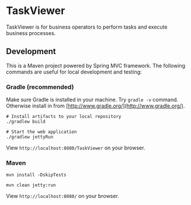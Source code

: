 TaskViewer
=====

TaskViewer is for business operators to perform tasks and execute business processes.

## Development

This is a Maven project powered by Spring MVC framework. The following commands are useful for local development and testing:


### Gradle (recommended)
Make sure Gradle is installed in your machine. Try `gradle -v` command. Otherwise install in from [http://www.gradle.org/](http://www.gradle.org/).

```
# Install artifacts to your local repository
./gradlew build

# Start the web application
./gradlew jettyRun
```

View `http://localhost:8080/TaskViewer` on your browser.

### Maven

```
mvn install -DskipTests

mvn clean jetty:run
```

View `http://localhost:8080/` on your browser.


